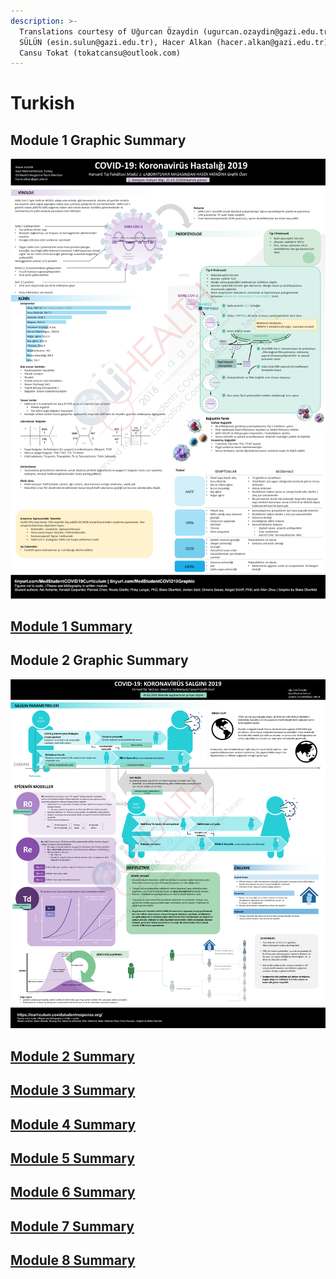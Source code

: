 ```yaml
---
description: >-
  Translations courtesy of Uğurcan Özaydin (ugurcan.ozaydin@gazi.edu.tr), Esin
  SÜLÜN (esin.sulun@gazi.edu.tr), Hacer Alkan (hacer.alkan@gazi.edu.tr), and
  Cansu Tokat (tokatcansu@outlook.com)
---
```


# Turkish

## Module 1 Graphic Summary

![](../../.gitbook/assets/0_module1-graphic-summary-no-text-v2-harvard-medical-school-covid-19-education-committee_oberfeldblake%20%281%29.png)

## [Module 1 Summary ](https://drive.google.com/file/d/1jXh6S9Jp_SxFu1eU5ad-sqTi-PyBqKET/view?usp=sharing)

## Module 2 Graphic Summary 

![](../../.gitbook/assets/0_module2-graphic-summary-harvard-medical-school-covid-19-education-committee_oberfeldblake-221.png)

## [Module 2 Summary](https://drive.google.com/open?id=1kreTNVbkz30D8njAdB0D-Zjqw5ASPYqX) 

## [Module 3 Summary](https://drive.google.com/open?id=1mkiYsoePrPqZEf_vmVA10Xaq81irnNaF) 

## [Module 4 Summary ](https://drive.google.com/open?id=1o1vmQ-cvTfQf0XtE58FGz082CjFl7Kxm)

## [Module 5 Summary ](https://drive.google.com/open?id=1c2QyzX-L8R5fQ38Xgnp08O1kOeV6AkGJ)

## [Module 6 Summary](https://drive.google.com/open?id=1YXq783USRaeP7h-ngUyGdELjV7RnhA3z) 

## [Module 7 Summary](https://drive.google.com/open?id=1URPmOCbqNdSSGTlpbttFEKdnm5TIQhJ9) 

## [Module 8 Summary ](https://drive.google.com/open?id=16fcjo1IC-hkBI6lxtMDOYwZAro6Oif9g)

